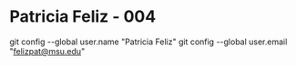 # Patricia Feliz - 004
git config --global user.name "Patricia Feliz"
git config --global user.email "felizpat@msu.edu"
